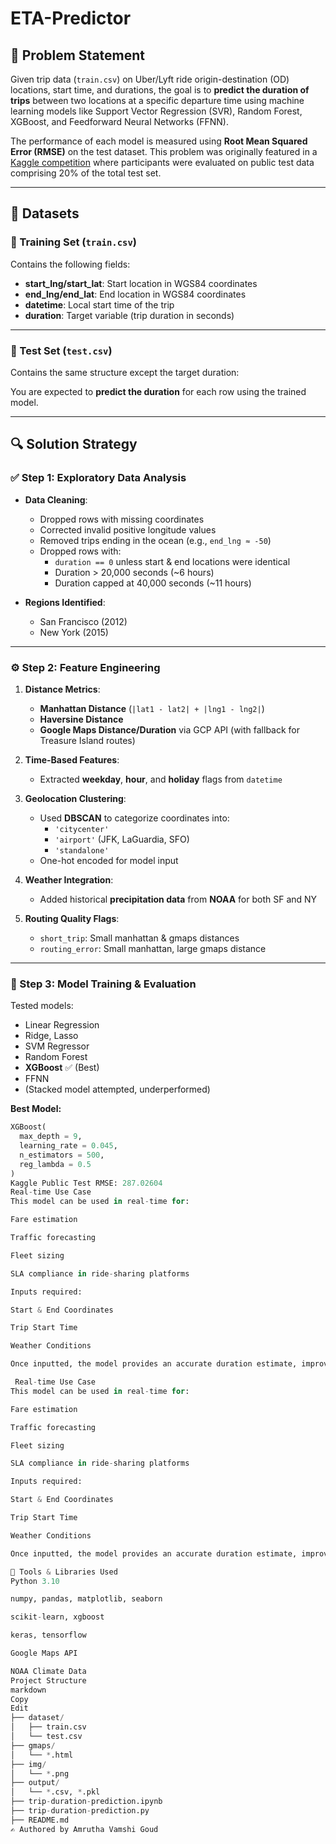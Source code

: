 # ETA-Predictor


## 📌 Problem Statement

Given trip data (`train.csv`) on Uber/Lyft ride origin-destination (OD) locations, start time, and durations, the goal is to **predict the duration of trips** between two locations at a specific departure time using machine learning models like Support Vector Regression (SVR), Random Forest, XGBoost, and Feedforward Neural Networks (FFNN).

The performance of each model is measured using **Root Mean Squared Error (RMSE)** on the test dataset. This problem was originally featured in a [Kaggle competition](https://www.kaggle.com/c/ce263n-hw4) where participants were evaluated on public test data comprising 20% of the total test set.

---

## 📂 Datasets

### 🔹 Training Set (`train.csv`)

Contains the following fields:


- **start_lng/start_lat**: Start location in WGS84 coordinates  
- **end_lng/end_lat**: End location in WGS84 coordinates  
- **datetime**: Local start time of the trip  
- **duration**: Target variable (trip duration in seconds)

---

### 🔹 Test Set (`test.csv`)

Contains the same structure except the target duration:


You are expected to **predict the duration** for each row using the trained model.

---

## 🔍 Solution Strategy

### ✅ Step 1: Exploratory Data Analysis

- **Data Cleaning**:
  - Dropped rows with missing coordinates
  - Corrected invalid positive longitude values
  - Removed trips ending in the ocean (e.g., `end_lng ≈ -50`)
  - Dropped rows with:
    - `duration == 0` unless start & end locations were identical
    - Duration > 20,000 seconds (~6 hours)
    - Duration capped at 40,000 seconds (~11 hours)

- **Regions Identified**:
  - San Francisco (2012)
  - New York (2015)

---

### ⚙️ Step 2: Feature Engineering

1. **Distance Metrics**:
   - **Manhattan Distance** (`|lat1 - lat2| + |lng1 - lng2|`)
   - **Haversine Distance**
   - **Google Maps Distance/Duration** via GCP API (with fallback for Treasure Island routes)

2. **Time-Based Features**:
   - Extracted **weekday**, **hour**, and **holiday** flags from `datetime`

3. **Geolocation Clustering**:
   - Used **DBSCAN** to categorize coordinates into:
     - `'citycenter'`
     - `'airport'` (JFK, LaGuardia, SFO)
     - `'standalone'`  
   - One-hot encoded for model input

4. **Weather Integration**:
   - Added historical **precipitation data** from **NOAA** for both SF and NY

5. **Routing Quality Flags**:
   - `short_trip`: Small manhattan & gmaps distances  
   - `routing_error`: Small manhattan, large gmaps distance  

---

### 🤖 Step 3: Model Training & Evaluation

Tested models:

- Linear Regression  
- Ridge, Lasso  
- SVM Regressor  
- Random Forest  
- **XGBoost** ✅ (Best)  
- FFNN  
- (Stacked model attempted, underperformed)

**Best Model:**  
```python
XGBoost(
  max_depth = 9,
  learning_rate = 0.045,
  n_estimators = 500,
  reg_lambda = 0.5
)
Kaggle Public Test RMSE: 287.02604
Real-time Use Case
This model can be used in real-time for:

Fare estimation

Traffic forecasting

Fleet sizing

SLA compliance in ride-sharing platforms

Inputs required:

Start & End Coordinates

Trip Start Time

Weather Conditions

Once inputted, the model provides an accurate duration estimate, improving decisions across pricing, routing, and customer experience.

 Real-time Use Case
This model can be used in real-time for:

Fare estimation

Traffic forecasting

Fleet sizing

SLA compliance in ride-sharing platforms

Inputs required:

Start & End Coordinates

Trip Start Time

Weather Conditions

Once inputted, the model provides an accurate duration estimate, improving decisions across pricing, routing, and customer experience.

🧠 Tools & Libraries Used
Python 3.10

numpy, pandas, matplotlib, seaborn

scikit-learn, xgboost

keras, tensorflow

Google Maps API

NOAA Climate Data
Project Structure
markdown
Copy
Edit
├── dataset/
│   ├── train.csv
│   └── test.csv
├── gmaps/
│   └── *.html
├── img/
│   └── *.png
├── output/
│   └── *.csv, *.pkl
├── trip-duration-prediction.ipynb
├── trip-duration-prediction.py
├── README.md
✍️ Authored by Amrutha Vamshi Goud
